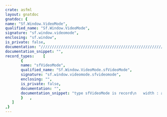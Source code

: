 ```yaml
---
crate: asfml
layout: gnatdoc
gnatdoc: {
name: "Sf.Window.VideoMode",
qualified_name: "Sf.Window.VideoMode",
signature: "sf.window.videomode",
enclosing: "sf.window",
is_private: false,
documentation: "//////////////////////////////////////////////////////////\n/ @brief sfVideoMode defines a video mode (width, height, bpp, frequency)\n/        and provides functions for getting modes supported\n/        by the display device\n/\n//////////////////////////////////////////////////////////\n/< Video mode width, in pixels\n/< Video mode height, in pixels\n/< Video mode pixel depth, in bits per pixels",
documentation_snippet: "",
record_types:    [
       {
       name: "sfVideoMode",
       qualified_name: "Sf.Window.VideoMode.sfVideoMode",
       signature: "sf.window.videomode.sfvideomode",
       enclosing: "",
       is_private: false,
       documentation: "",
       documentation_snippet: "type sfVideoMode is record\n   width : aliased sfUint32;\n   height : aliased sfUint32;\n   bitsPerPixel : aliased sfUint32;\nend record;",
       }   ,
   ]
,}
---
```

